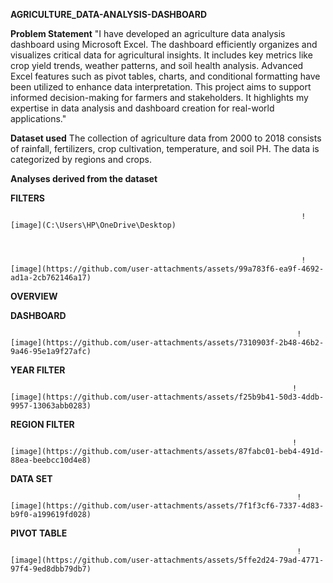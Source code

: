**AGRICULTURE_DATA-ANALYSIS-DASHBOARD**

**Problem Statement**
      "I have developed an agriculture data analysis dashboard using Microsoft Excel. The dashboard efficiently organizes and visualizes critical data for agricultural insights. It includes key metrics like crop yield trends, weather patterns, and soil health analysis. Advanced Excel features such as pivot tables, charts, and conditional formatting have been utilized to enhance data interpretation. This project aims to support informed decision-making for farmers and stakeholders. It highlights my expertise in data analysis and dashboard creation for real-world applications."


**Dataset used**
     The collection of agriculture data from 2000 to 2018 consists of rainfall, fertilizers, crop cultivation, temperature, and soil PH. The data is categorized by regions and crops.

**Analyses derived from the dataset**

**FILTERS**



                                                                     ![image](C:\Users\HP\OneDrive\Desktop)



                                                                     ![image](https://github.com/user-attachments/assets/99a783f6-ea9f-4692-ad1a-2cb762146a17)

**OVERVIEW**


**DASHBOARD**


                                                                     
                                                                    ![image](https://github.com/user-attachments/assets/7310903f-2b48-46b2-9a46-95e1a9f27afc)



**YEAR FILTER**


                                                                    
                                                                   ![image](https://github.com/user-attachments/assets/f25b9b41-50d3-4ddb-9957-13063abb0283)


**REGION FILTER**



                                                                   ![image](https://github.com/user-attachments/assets/87fabc01-beb4-491d-88ea-beebcc10d4e8)

**DATA SET**



                                                                    ![image](https://github.com/user-attachments/assets/7f1f3cf6-7337-4d83-b9f0-a199619fd028)


**PIVOT TABLE**



                                                                    ![image](https://github.com/user-attachments/assets/5ffe2d24-79ad-4771-97f4-9ed8dbb79db7)
